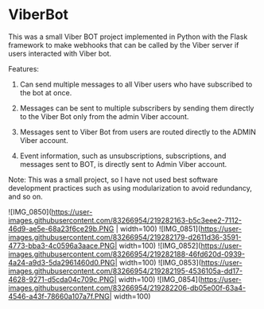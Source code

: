 # ViberBot
This was a small Viber BOT project implemented in Python with the Flask framework to make webhooks 
that can be called by the Viber server if users interacted with Viber bot.


Features:

1. Can send multiple messages to all Viber users who have subscribed to the bot at once.

2. Messages can be sent to multiple subscribers by sending them directly to the Viber Bot only from the admin Viber account.

3. Messages sent to Viber Bot from users are routed directly to the ADMIN Viber account.

4. Event information, such as unsubscriptions, subscriptions, and messages sent to BOT, is directly sent to Admin  Viber account.


Note: This was a small project, so I have not used best software development practices such as using modularization to avoid redundancy, and so on.


![IMG_0850](https://user-images.githubusercontent.com/83266954/219282163-b5c3eee2-7112-46d9-ae5e-68a23f6ce29b.PNG | width=100)
![IMG_0851](https://user-images.githubusercontent.com/83266954/219282179-d2611d36-3591-4773-bba3-4c0596a3aace.PNG| width=100)
![IMG_0852](https://user-images.githubusercontent.com/83266954/219282188-46fd620d-0939-4a24-a9d3-5da2961460d0.PNG| width=100)
![IMG_0853](https://user-images.githubusercontent.com/83266954/219282195-4536105a-dd17-4628-9271-d5cda04c709c.PNG| width=100)
![IMG_0854](https://user-images.githubusercontent.com/83266954/219282206-db05e00f-63a4-4546-a43f-78660a107a7f.PNG| width=100)
